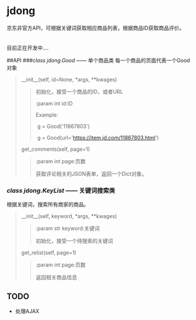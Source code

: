 # jdong
京东非官方API，可根据关键词获取相应商品列表，根据商品ID获取商品评价。   
​    
​    
目前正在开发中....

##API
###*class jdong.Good* —— 单个商品类
每一个商品的页面代表一个Good对象

>\_\_init\_\_(self, id=None, *args, **kwages)
>
>> 初始化，接受一个商品的ID，或者URL
>>
>> :param int id:ID
>>
>> Example:
>>
>> ​	g = Good('11867803')
>>
>> ​	g = Good(url='https://item.jd.com/11867803.html')
>
>get_comments(self, page=1)
>
>>:param int page:页数
>>
>>获取评论相关的JSON表单，返回一个Dict对象。

### *class jdong.KeyList* —— 关键词搜索类

根据关键词，搜索所有商家的商品。

>\_\_init\_\_(self, keyword, *args, **kwages)
>
>> :param str keyword:关键词
>>
>> 初始化，接受一个待搜索的关键词
>
>get_relist(self, page=1)
>
>> :param int page:页数
>>
>> 返回相关商品信息





## TODO
* 处理AJAX

